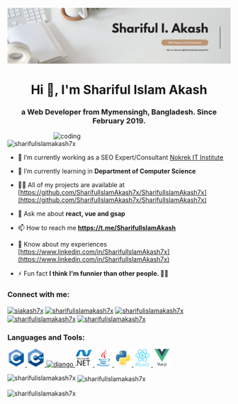 ![logo](https://github.com/SharifulIslamAkash7x/SharifulIslamAkash7x/blob/main/White%20Minimalist%20Corporate%20Personal%20Profile%20LinkedIn%20Banner.png)
<h1 align="center">Hi 👋, I'm Shariful Islam Akash</h1>
<h3 align="center">a Web Developer from Mymensingh, Bangladesh. Since February 2019.</h3>

<img align="right" alt="coding" width="400" src="https://gifdb.com/images/high/animated-man-computer-coding-nae6mec378lsg1i3.webp">

<p align="left"> <img src="https://komarev.com/ghpvc/?username=sharifulislamakash7x&label=Profile%20views&color=0e75b6&style=flat" alt="sharifulislamakash7x" /> </p>

- 🔭 I’m currently working as a SEO Expert/Consultant [Nokrek IT Institute](https://nokrekit.com/)

- 🌱 I’m currently learning in **Department of Computer Science**

- 👨‍💻 All of my projects are available at [https://github.com/SharifulIslamAkash7x/SharifulIslamAkash7x](https://github.com/SharifulIslamAkash7x/SharifulIslamAkash7x)

- 💬 Ask me about **react, vue and gsap**

- 📫 How to reach me **https://t.me/SharifulIslamAkash**

- 📄 Know about my experiences [https://www.linkedin.com/in/SharifulIslamAkash7x](https://www.linkedin.com/in/SharifulIslamAkash7x)

- ⚡ Fun fact **I think I'm funnier than other people. 😵‍💫**

<h3 align="left">Connect with me:</h3>
<p align="left">
<a href="https://twitter.com/siakash7x" target="blank"><img align="center" src="https://raw.githubusercontent.com/rahuldkjain/github-profile-readme-generator/master/src/images/icons/Social/twitter.svg" alt="siakash7x" height="30" width="40" /></a>
<a href="https://linkedin.com/in/sharifulislamakash7x" target="blank"><img align="center" src="https://raw.githubusercontent.com/rahuldkjain/github-profile-readme-generator/master/src/images/icons/Social/linked-in-alt.svg" alt="sharifulislamakash7x" height="30" width="40" /></a>
<a href="https://fb.com/sharifulislamakash7x" target="blank"><img align="center" src="https://raw.githubusercontent.com/rahuldkjain/github-profile-readme-generator/master/src/images/icons/Social/facebook.svg" alt="sharifulislamakash7x" height="30" width="40" /></a>
<a href="https://instagram.com/sharifulislamakash7x" target="blank"><img align="center" src="https://raw.githubusercontent.com/rahuldkjain/github-profile-readme-generator/master/src/images/icons/Social/instagram.svg" alt="sharifulislamakash7x" height="30" width="40" /></a>
<a href="https://www.youtube.com/c/sharifulislamakash7x" target="blank"><img align="center" src="https://raw.githubusercontent.com/rahuldkjain/github-profile-readme-generator/master/src/images/icons/Social/youtube.svg" alt="sharifulislamakash7x" height="30" width="40" /></a>
</p>

<h3 align="left">Languages and Tools:</h3>
<p align="left"> <a href="https://www.cprogramming.com/" target="_blank" rel="noreferrer"> <img src="https://raw.githubusercontent.com/devicons/devicon/master/icons/c/c-original.svg" alt="c" width="40" height="40"/> </a> <a href="https://www.w3schools.com/cpp/" target="_blank" rel="noreferrer"> <img src="https://raw.githubusercontent.com/devicons/devicon/master/icons/cplusplus/cplusplus-original.svg" alt="cplusplus" width="40" height="40"/> </a> <a href="https://www.djangoproject.com/" target="_blank" rel="noreferrer"> <img src="https://cdn.worldvectorlogo.com/logos/django.svg" alt="django" width="40" height="40"/> </a> <a href="https://dotnet.microsoft.com/" target="_blank" rel="noreferrer"> <img src="https://raw.githubusercontent.com/devicons/devicon/master/icons/dot-net/dot-net-original-wordmark.svg" alt="dotnet" width="40" height="40"/> </a> <a href="https://www.java.com" target="_blank" rel="noreferrer"> <img src="https://raw.githubusercontent.com/devicons/devicon/master/icons/java/java-original.svg" alt="java" width="40" height="40"/> </a> <a href="https://www.python.org" target="_blank" rel="noreferrer"> <img src="https://raw.githubusercontent.com/devicons/devicon/master/icons/python/python-original.svg" alt="python" width="40" height="40"/> </a> <a href="https://reactjs.org/" target="_blank" rel="noreferrer"> <img src="https://raw.githubusercontent.com/devicons/devicon/master/icons/react/react-original-wordmark.svg" alt="react" width="40" height="40"/> </a> <a href="https://vuejs.org/" target="_blank" rel="noreferrer"> <img src="https://raw.githubusercontent.com/devicons/devicon/master/icons/vuejs/vuejs-original-wordmark.svg" alt="vuejs" width="40" height="40"/> </a> </p>

<p><img align="left" src="https://github-readme-stats.vercel.app/api/top-langs?username=sharifulislamakash7x&show_icons=true&locale=en&layout=compact" alt="sharifulislamakash7x" /></p>

<p>&nbsp;<img align="center" src="https://github-readme-stats.vercel.app/api?username=sharifulislamakash7x&show_icons=true&locale=en" alt="sharifulislamakash7x" /></p>

<p><img align="center" src="https://github-readme-streak-stats.herokuapp.com/?user=sharifulislamakash7x&" alt="sharifulislamakash7x" /></p>
